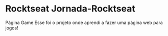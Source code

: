 # Rocktseat Jornada-Rocktseat
Página Game
Esse foi o projeto onde aprendi a fazer uma página web para jogos!
